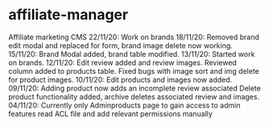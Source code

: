 # affiliate-manager
Affiliate marketing CMS
22/11/20: Work on brands
18/11/20: Removed brand edit modal and replaced for form, brand image delete now working.
15/11/20: Brand Modal added, brand table modified.
13/11/20: Started work on brands.
12/11/20: Edit review added and review images. 
          Reviewed column added to products table.
          Fixed bugs with image sort and img delete for product images.
10/11/20: Edit products and images now added. 
09/11/20: Adding product now adds an incomplete review associated
          Delete product functionality added, archive deletes associated review and images.
04/11/20: Currently only Adminproducts page
          to gain access to admin features read ACL file and add relevant permissions manually
